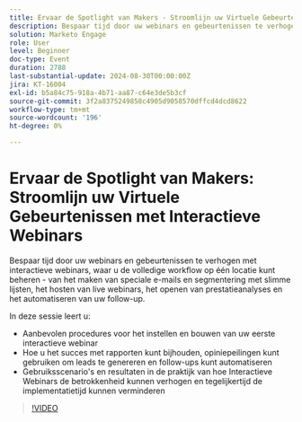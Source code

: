 ```yaml
---
title: Ervaar de Spotlight van Makers - Stroomlijn uw Virtuele Gebeurtenissen met Interactieve Webinars
description: Bespaar tijd door uw webinars en gebeurtenissen te verhogen met interactieve webinars, waar u de volledige workflow op één locatie kunt beheren - van het maken van speciale e-mails en segmentering met slimme lijsten, het hosten van live webinars, het openen van prestatieanalyses en het automatiseren van uw follow-up. In deze zitting, zult u Beste praktijken leren om opstelling en uw eerste Interactieve Webinar te bouwen   Hoe u het succes met rapporten kunt bijhouden, opiniepeilingen kunt gebruiken om leads te genereren en follow-ups kunt automatiseren   Gebruiksscenario's en resultaten in de praktijk van hoe Interactieve Webinars de betrokkenheid kunnen verhogen en tegelijkertijd de implementatietijd kunnen verminderen
solution: Marketo Engage
role: User
level: Beginner
doc-type: Event
duration: 2788
last-substantial-update: 2024-08-30T00:00:00Z
jira: KT-16004
exl-id: b5a84c75-918a-4b71-aa87-c64e3de5b3cf
source-git-commit: 3f2a8375249858c4905d9058570dffcd4dcd8622
workflow-type: tm+mt
source-wordcount: '196'
ht-degree: 0%

---
```


# Ervaar de Spotlight van Makers: Stroomlijn uw Virtuele Gebeurtenissen met Interactieve Webinars

Bespaar tijd door uw webinars en gebeurtenissen te verhogen met interactieve webinars, waar u de volledige workflow op één locatie kunt beheren - van het maken van speciale e-mails en segmentering met slimme lijsten, het hosten van live webinars, het openen van prestatieanalyses en het automatiseren van uw follow-up.

In deze sessie leert u:

* Aanbevolen procedures voor het instellen en bouwen van uw eerste interactieve webinar
* Hoe u het succes met rapporten kunt bijhouden, opiniepeilingen kunt gebruiken om leads te genereren en follow-ups kunt automatiseren
* Gebruiksscenario&#39;s en resultaten in de praktijk van hoe Interactieve Webinars de betrokkenheid kunnen verhogen en tegelijkertijd de implementatietijd kunnen verminderen

>[!VIDEO](https://video.tv.adobe.com/v/3432947/?learn=on)
